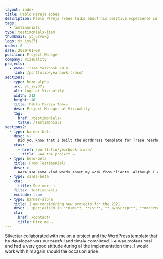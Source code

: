 ```yaml
---
layout: index
title: Pablo Pareja Tobes
description: Pablo Pareja Tobes talks about his positive experience in working with Silvestar Bistrović.development.
tags:
  - testimonials
type: testimonials-item
thumbnail: yb_urvwkg
logo: yt_iyy37j
order: 8
date: 2020-01-08
position: Project Manager
company: Vizzuality
projects:
  - name: Trase Yearbook 2018
    link: /portfolio/yearbook-trase/
sections:
  - type: hero-alpha
    src: yt_iyy37j
    alt: Logo of Vizzuality.
    width: 212
    height: 40
    title: Pablo Pareja Tobes
    desc: Project Manager at Vizzuality
    tag:
      href: /testimonials/
      title: /Testimonials
sections2:
  - type: banner-beta
    desc: >-
      Did you know that I built the WordPress template for Trase Yearbook 2018?
    ctas:
      - href: /portfolio/yearbook-trase/
        title: See the project ⇢
  - type: hero-beta
    title: From Testimonials
    desc: >-
      Here are some kind words about my work from clients. Although I collaborated with clients from more than 10 countries, most of them come from **The United States**.
  - type: cards-beta
    cta:
      title: See more ⇢
    filter: testimonials
    exclude: true
  - type: banner-alpha
    title: I am considering new projects for the 2021.
    desc: I specialized in **HTML**, **CSS**, **JavaScript**, **WordPress**, **Shopify**, and **JAMstack** technologies.
    cta:
      href: /contact/
      title: Hire me ⇢
---
```


Silvestar collaborated with me on a project and the WordPress template that he developed was successful and timely completed. He was professional and had a very good attitude during all the implementation time. I would work with him again should the occasion arise.
